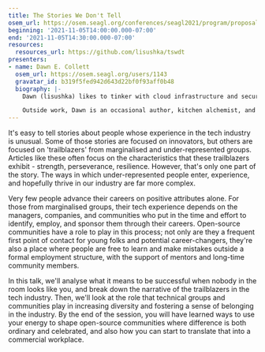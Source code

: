 ```yaml
---
title: The Stories We Don't Tell
osem_url: https://osem.seagl.org/conferences/seagl2021/program/proposals/834
beginning: '2021-11-05T14:00:00.000-07:00'
end: '2021-11-05T14:30:00.000-07:00'
resources:
  resources_url: https://github.com/lisushka/tswdt
presenters:
- name: Dawn E. Collett
  osem_url: https://osem.seagl.org/users/1143
  gravatar_id: b319f5fed942d643d22bf0f93aff0b48
  biography: |-
    Dawn (lisushka) likes to tinker with cloud infrastructure and security, and regularly goes down rabbit holes in a futile search for ways to develop systems that are both reliable and impenetrable. As well as accidental accessibility advocacy, Dawn can regularly be found sharing knowledge within the Melbourne cloud infrastructure and DevOps communities.

    Outside work, Dawn is an occasional author, kitchen alchemist, and raging sportsball fan.
---
```


It's easy to tell stories about people whose experience in the tech industry is unusual.  Some of those stories are focused on innovators, but others are focused on 'trailblazers' from marginalised and under-represented groups.  Articles like these often focus on the characteristics that these trailblazers exhibit - strength, perseverance, resilience.  However, that's only one part of the story.  The ways in which under-represented people enter, experience, and hopefully thrive in our industry are far more complex.

Very few people advance their careers on positive attributes alone.  For those from marginalised groups, their tech experience depends on the managers, companies, and communities who put in the time and effort to identify, employ, and sponsor them through their careers.  Open-source communities have a role to play in this process; not only are they a frequent first point of contact for young folks and potential career-changers, they're also a place where people are free to learn and make mistakes outside a formal employment structure, with the support of mentors and long-time community members.

In this talk, we'll analyse what it means to be successful when nobody in the room looks like you, and break down the narrative of the trailblazers in the tech industry.  Then, we'll look at the role that technical groups and communities play in increasing diversity and fostering a sense of belonging in the industry.  By the end of the session, you will have learned ways to use your energy to shape open-source communities where difference is both ordinary and celebrated, and also how you can start to translate that into a commercial workplace.
